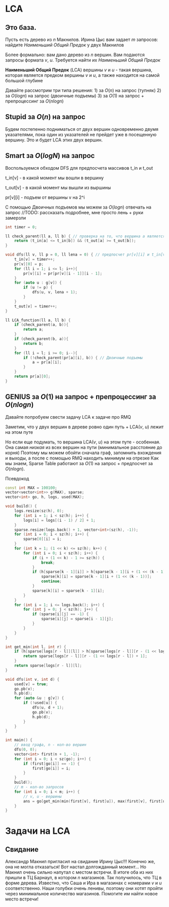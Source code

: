 # LCA


## Это база.

Пусть есть дерево из $n$ Макнилов. Ирина Цыс вам задает $m$ запросов: найдите *Наименьший Общий Предок* у двух Макнилов

Более формально: вам дано дерево из $n$ вершин. Вам подаются запросы формата $v$, $u$. Требуется найти их *Наименьший Общий Предок*

**Наименьший Общий Предок** (LCA) вершины $v$ и $u$ - такая вершина, которая является предком вершины $v$ и $u$, а также находится на самой большой глубине

Давайте рассмотрим три типа решения:
    1) за $O(n)$ на запрос (тупняк)
    2) за $O(logn)$ на запрос (двоичные подъемы)
    3) за $O(1)$ на запрос + препроцессинг за $O(nlogn)$


## Stupid за $O(n)$ на запрос

Будем постепенно подниматься от двух вершин одновременно двумя указателями, пока один из указателей не прейдет уже в посещенную вершину.
Это и будет LCA этих двух вершин.


## Smart за $O(logN)$ на запрос

Воспользуемся обходом DFS для предпосчета массивов t_in и t_out

t_in[v] - в какой момент мы вошли в вершину

t_out[v] - в какой момент мы вышли из выршины

pr[v][i] - подъем от вершины v на 2^i

С помощью Двоичных подъемов мы можем за $O(logn)$ отвечать на запрос
//TODO: рассказать подробнее, мне просто лень + руки замерзли

```cpp
int timer = 0;

ll check_parent(ll a, ll b) { // проверка на то, что вершина a является предком вершины b
    return (t_in[a] <= t_in[b]) && (t_out[a] >= t_out[b]);
}

void dfs(ll v, ll p = 0, ll lena = 0) { // предпосчет pr[v][i] и t_in[v] и t_out[v]
    t_in[v] = timer++;
    pr[v][0] = p;
    for (ll i = 1; i <= l; i++){
        pr[v][i] = pr[pr[v][i - 1]][i - 1];
    }
    for (auto u : g[v]) {
        if (u != p) {
            dfs(u, v, lena + 1);
        }
    }
    t_out[v] = timer++;
}

ll LCA_function(ll a, ll b) {
    if (check_parent(a, b)){
        return a;
    }
    if (check_parent(b, a)){
        return b;
    }
    for (ll i = l; i >= 0; i--){
        if (!check_parent(pr[a][i], b)) { // Двоичные подъемы
            a = pr[a][i];
        }
    }
    return pr[a][0];
}
```

## GENIUS за $O(1)$ на запрос + препроцессинг за $O(nlogn)$

Давайте попробуем свести задачу LCA к задаче про RMQ

Заметим, что у двух вершин в дереве ровно один путь + LCA($v$, $u$) лежит на этом путе

Но если еще подумать, то вершина LCA($v$, $u$) на этом путе - особенная. Она самая *низкая* из всех вершин на пути (минимальное расстояние до корня) 
Поэтому мы можем обойти сначала граф, запомнить вхождения и выходы, а после с помощью RMQ находить минимум на отрезке
Как мы знаем, Sparse Table работают за $O(1)$ на запрос + предпосчет за $O(nlogn)$.


Псевдокод
```cpp
const int MAX = 100100;
vector<vector<int>> g(MAX), sparse;
vector<int> go, h, logs, used(MAX);

void build() {
    logs.resize(sz(h), 0);
    for (int i = 1; i < sz(h); i++) {
        logs[i] = logs[(i - 1) / 2] + 1;
    }
    sparse.resize(logs.back() + 1, vector<int>(sz(h), -1));
    for (int i = 0; i < sz(h); i++) {
        sparse[0][i] = i;
    }
    for (int k = 1; (1 << k) <= sz(h); k++) {
        for (int i = 0; i < sz(h); i++) {
            if (i + (1 << k) - 1 >= sz(h)) {
                break;
            }
            if (h[sparse[k - 1][i]] > h[sparse[k - 1][i + (1 << (k - 1))]]) {
                sparse[k][i] = sparse[k - 1][i + (1 << (k - 1))];
                continue;
            }
            sparse[k][i] = sparse[k - 1][i];
        }
    }
    for (int i = 1; i <= logs.back(); i++) {
        for (int j = 0; j < sz(h); j++) {
            if (sparse[i][j] == -1) {
                sparse[i][j] = sparse[i - 1][j];
            }
        }
    }
}

int get_min(int l, int r) {
    if (h[sparse[logs[r - l]][l]] > h[sparse[logs[r - l]][r - (1 << logs[r - l]) + 1]]) {
        return sparse[logs[r - l]][r - (1 << logs[r - l]) + 1];
    }
    return sparse[logs[r - l]][l];
}

void dfs(int v, int d) {
    used[v] = true;
    go.pb(v);
    h.pb(d);
    for (auto &u : g[v]) {
        if (!used[u]) {
            dfs(u, d + 1);
            go.pb(v);
            h.pb(d);
        }
    }
}

int main() {
    // ввод графа, n - кол-во вершин
    dfs(0, 0);
    vector<int> first(n + 1, -1);
    for (int i = 0; i < sz(go); i++) {
        if (first[go[i]] == -1) {
            first[go[i]] = i;
        }
    }
    build();
    // m - кол-во запросов
    for (int i = 0; i < m; i++) {
        // v, u - вершины
        ans = go[get_min(min(first[v], first[u]), max(first[v], first[u]))];
    }
}
```


# Задачи на LCA

## Свидание

Александр Макнил пригласил на свидание Ирину Цыс!!! Конечно же, она не могла отказаться!
Вот настал долгожданный момент... Но Макнил очень сильно напутал с местом встречи. 
В итоге оба из них пришли в ТЦ Барнаул, в котором $n$ магазинов. Так получилось, что ТЦ в форме дерева. 
Известно, что Саша и Ира в магазинах с номерами $v$ и $u$ соответственно.
Наши голубки очень ленивы, поэтому они хотят пройти через минимальное количество магазинов. 
Помогите им найти новое место встречи!

## 